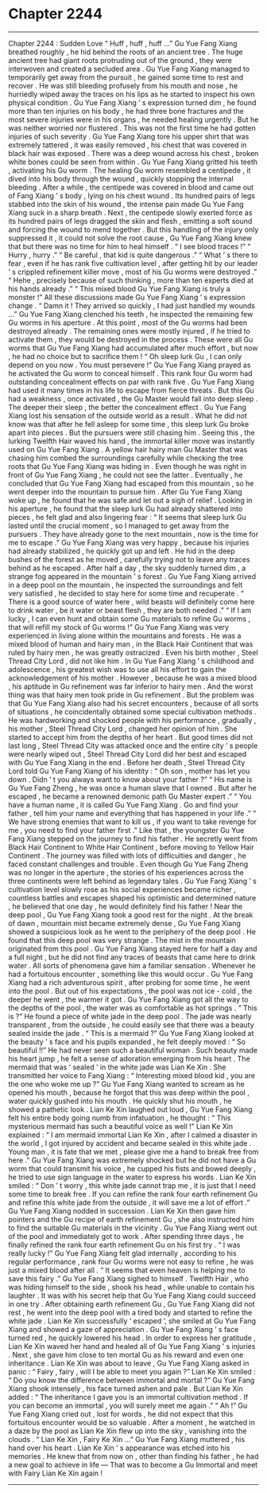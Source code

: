 
# Chapter 2244


---

Chapter 2244 : Sudden Love
“ Huff , huff , huff …” Gu Yue Fang Xiang breathed roughly , he hid behind the roots of an ancient tree .
The huge ancient tree had giant roots protruding out of the ground , they were interwoven and created a secluded area .
Gu Yue Fang Xiang managed to temporarily get away from the pursuit , he gained some time to rest and recover .
He was still bleeding profusely from his mouth and nose , he hurriedly wiped away the traces on his lips as he started to inspect his own physical condition .
Gu Yue Fang Xiang ’ s expression turned dim , he found more than ten injuries on his body , he had three bone fractures and the most severe injuries were in his organs , he needed healing urgently .
But he was neither worried nor flustered .
This was not the first time he had gotten injuries of such severity .
Gu Yue Fang Xiang tore his upper shirt that was extremely tattered , it was easily removed , his chest that was covered in black hair was exposed .
There was a deep wound across his chest , broken white bones could be seen from within .
Gu Yue Fang Xiang gritted his teeth , activating his Gu worm .
The healing Gu worm resembled a centipede , it dived into his body through the wound , quickly stopping the internal bleeding .
After a while , the centipede was covered in blood and came out of Fang Xiang ’ s body , lying on his chest wound .
Its hundred pairs of legs stabbed into the skin of his wound , the intense pain made Gu Yue Fang Xiang suck in a sharp breath .
Next , the centipede slowly exerted force as its hundred pairs of legs dragged the skin and flesh , emitting a soft sound and forcing the wound to mend together .
But this handling of the injury only suppressed it , it could not solve the root cause , Gu Yue Fang Xiang knew that but there was no time for him to heal himself .
“ I see blood traces !”
“ Hurry , hurry .”
“ Be careful , that kid is quite dangerous .”
“ What ’ s there to fear , even if he has rank five cultivation level , after getting hit by our leader ’ s crippled refinement killer move , most of his Gu worms were destroyed .”
“ Hehe , precisely because of such thinking , more than ten experts died at his hands already .”
“ This mixed blood Gu Yue Fang Xiang is truly a monster !”
All these discussions made Gu Yue Fang Xiang ’ s expression change .
“ Damn it ! They arrived so quickly , I had just handled my wounds …” Gu Yue Fang Xiang clenched his teeth , he inspected the remaining few Gu worms in his aperture .
At this point , most of the Gu worms had been destroyed already .
The remaining ones were mostly injured , if he tried to activate them , they would be destroyed in the process .
These were all Gu worms that Gu Yue Fang Xiang had accumulated after much effort , but now , he had no choice but to sacrifice them !
“ Oh sleep lurk Gu , I can only depend on you now . You must persevere !” Gu Yue Fang Xiang prayed as he activated the Gu worm to conceal himself .
This rank four Gu worm had outstanding concealment effects on par with rank five . Gu Yue Fang Xiang had used it many times in his life to escape from fierce threats .
But this Gu had a weakness , once activated , the Gu Master would fall into deep sleep . The deeper their sleep , the better the concealment effect .
Gu Yue Fang Xiang lost his sensation of the outside world as a result .
What he did not know was that after he fell asleep for some time , this sleep lurk Gu broke apart into pieces .
But the pursuers were still chasing him .
Seeing this , the lurking Twelfth Hair waved his hand , the immortal killer move was instantly used on Gu Yue Fang Xiang .
A yellow hair hairy man Gu Master that was chasing him combed the surroundings carefully while checking the tree roots that Gu Yue Fang Xiang was hiding in .
Even though he was right in front of Gu Yue Fang Xiang , he could not see the latter .
Eventually , he concluded that Gu Yue Fang Xiang had escaped from this mountain , so he went deeper into the mountain to pursue him .
After Gu Yue Fang Xiang woke up , he found that he was safe and let out a sigh of relief .
Looking in his aperture , he found that the sleep lurk Gu had already shattered into pieces , he felt glad and also lingering fear : “ It seems that sleep lurk Gu lasted until the crucial moment , so I managed to get away from the pursuers . They have already gone to the next mountain , now is the time for me to escape .”
Gu Yue Fang Xiang was very happy , because his injuries had already stabilized , he quickly got up and left .
He hid in the deep bushes of the forest as he moved , carefully trying not to leave any traces behind as he escaped .
After half a day , the sky suddenly turned dim , a strange fog appeared in the mountain ’ s forest .
Gu Yue Fang Xiang arrived in a deep pool on the mountain , he inspected the surroundings and felt very satisfied , he decided to stay here for some time and recuperate .
“ There is a good source of water here , wild beasts will definitely come here to drink water , be it water or beast flesh , they are both needed .”
“ If I am lucky , I can even hunt and obtain some Gu materials to refine Gu worms , that will refill my stock of Gu worms !”
Gu Yue Fang Xiang was very experienced in living alone within the mountains and forests .
He was a mixed blood of human and hairy man , in the Black Hair Continent that was ruled by hairy men , he was greatly ostracized .
Even his birth mother , Steel Thread City Lord , did not like him .
In Gu Yue Fang Xiang ’ s childhood and adolescence , his greatest wish was to use all his effort to gain the acknowledgement of his mother .
However , because he was a mixed blood , his aptitude in Gu refinement was far inferior to hairy men . And the worst thing was that hairy men took pride in Gu refinement .
But the problem was that Gu Yue Fang Xiang also had his secret encounters , because of all sorts of situations , he coincidentally obtained some special cultivation methods .
He was hardworking and shocked people with his performance , gradually , his mother , Steel Thread City Lord , changed her opinion of him . She started to accept him from the depths of her heart .
But good times did not last long , Steel Thread City was attacked once and the entire city ’ s people were nearly wiped out , Steel Thread City Lord did her best and escaped with Gu Yue Fang Xiang in the end .
Before her death , Steel Thread City Lord told Gu Yue Fang Xiang of his identity : “ Oh son , mother has let you down . Didn ’ t you always want to know about your father ?”
“ His name is Gu Yue Fang Zheng , he was once a human slave that I owned . But after he escaped , he became a renowned demonic path Gu Master expert .”
“ You have a human name , it is called Gu Yue Fang Xiang . Go and find your father , tell him your name and everything that has happened in your life .”
“ We have strong enemies that want to kill us , if you want to take revenge for me , you need to find your father first .”
Like that , the youngster Gu Yue Fang Xiang stepped on the journey to find his father .
He secretly went from Black Hair Continent to White Hair Continent , before moving to Yellow Hair Continent .
The journey was filled with lots of difficulties and danger , he faced constant challenges and trouble .
Even though Gu Yue Fang Zheng was no longer in the aperture , the stories of his experiences across the three continents were left behind as legendary tales .
Gu Yue Fang Xiang ’ s cultivation level slowly rose as his social experiences became richer , countless battles and escapes shaped his optimistic and determined nature , he believed that one day , he would definitely find his father !
Near the deep pool , Gu Yue Fang Xiang took a good rest for the night .
At the break of dawn , mountain mist became extremely dense , Gu Yue Fang Xiang showed a suspicious look as he went to the periphery of the deep pool .
He found that this deep pool was very strange .
The mist in the mountain originated from this pool .
Gu Yue Fang Xiang stayed here for half a day and a full night , but he did not find any traces of beasts that came here to drink water .
All sorts of phenomena gave him a familiar sensation . Whenever he had a fortuitous encounter , something like this would occur .
Gu Yue Fang Xiang had a rich adventurous spirit , after probing for some time , he went into the pool .
But out of his expectations , the pool was not ice - cold , the deeper he went , the warmer it got .
Gu Yue Fang Xiang got all the way to the depths of the pool , the water was as comfortable as hot springs .
“ This is ?” He found a piece of white jade in the deep pool .
The jade was nearly transparent , from the outside , he could easily see that there was a beauty sealed inside the jade .
“ This is a mermaid ?” Gu Yue Fang Xiang looked at the beauty ’ s face and his pupils expanded , he felt deeply moved : “ So beautiful !!”
He had never seen such a beautiful woman .
Such beauty made his heart jump , he felt a sense of adoration emerging from his heart .
The mermaid that was ‘ sealed ’ in the white jade was Lian Ke Xin .
She transmitted her voice to Fang Xiang : “ Interesting mixed blood kid , you are the one who woke me up ?”
Gu Yue Fang Xiang wanted to scream as he opened his mouth , because he forgot that this was deep within the pool , water quickly gushed into his mouth .
He quickly shut his mouth , he showed a pathetic look .
Lian Ke Xin laughed out loud , Gu Yue Fang Xiang felt his entire body going numb from infatuation , he thought : “ This mysterious mermaid has such a beautiful voice as well !”
Lian Ke Xin explained : “ I am mermaid immortal Lian Ke Xin , after I calmed a disaster in the world , I got injured by accident and became sealed in this white jade . Young man , it is fate that we met , please give me a hand to break free from here .”
Gu Yue Fang Xiang was extremely shocked but he did not have a Gu worm that could transmit his voice , he cupped his fists and bowed deeply , he tried to use sign language in the water to express his words .
Lian Ke Xin smiled : “ Don ’ t worry , this white jade cannot trap me , it is just that I need some time to break free . If you can refine the rank four earth refinement Gu and refine this white jade from the outside , it will save me a lot of effort .”
Gu Yue Fang Xiang nodded in succession .
Lian Ke Xin then gave him pointers and the Gu recipe of earth refinement Gu , she also instructed him to find the suitable Gu materials in the vicinity .
Gu Yue Fang Xiang went out of the pool and immediately got to work .
After spending three days , he finally refined the rank four earth refinement Gu on his first try .
“ I was really lucky !” Gu Yue Fang Xiang felt glad internally , according to his regular performance , rank four Gu worms were not easy to refine , he was just a mixed blood after all .
“ It seems that even heaven is helping me to save this fairy .” Gu Yue Fang Xiang sighed to himself .
Twelfth Hair , who was hiding himself to the side , shook his head , while unable to contain his laughter .
It was with his secret help that Gu Yue Fang Xiang could succeed in one try .
After obtaining earth refinement Gu , Gu Yue Fang Xiang did not rest , he went into the deep pool with a tired body and started to refine the white jade .
Lian Ke Xin successfully ‘ escaped ’, she smiled at Gu Yue Fang Xiang and showed a gaze of appreciation .
Gu Yue Fang Xiang ’ s face turned red , he quickly lowered his head .
In order to express her gratitude , Lian Ke Xin waved her hand and healed all of Gu Yue Fang Xiang ’ s injuries . Next , she gave him close to ten mortal Gu as his reward and even one inheritance .
Lian Ke Xin was about to leave , Gu Yue Fang Xiang asked in panic : “ Fairy , fairy , will I be able to meet you again ?”
Lian Ke Xin smiled : “ Do you know the difference between immortal and mortal ?”
Gu Yue Fang Xiang shook intensely , his face turned ashen and pale .
But Lian Ke Xin added : “ The inheritance I gave you is an immortal cultivation method . If you can become an immortal , you will surely meet me again .”
“ Ah !” Gu Yue Fang Xiang cried out , lost for words , he did not expect that this fortuitous encounter would be so valuable .
After a moment , he watched in a daze by the pool as Lian Ke Xin flew up into the sky , vanishing into the clouds .
“ Lian Ke Xin , Fairy Ke Xin …” Gu Yue Fang Xiang muttered , his hand over his heart .
Lian Ke Xin ’ s appearance was etched into his memories .
He knew that from now on , other than finding his father , he had a new goal to achieve in life —
That was to become a Gu Immortal and meet with Fairy Lian Ke Xin again !

---

